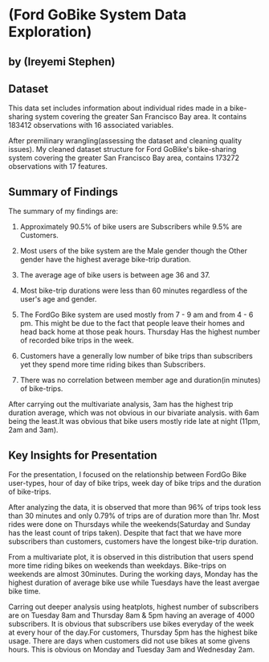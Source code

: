 # (Ford GoBike System Data Exploration)
## by (Ireyemi Stephen)


## Dataset
This data set includes information about individual rides made in a bike-sharing system covering the greater San Francisco Bay area. It contains 183412 observations with 16 associated variables.

After premilinary wrangling(assessing the dataset and cleaning quality issues). My cleaned dataset structure for Ford GoBike's bike-sharing system covering the greater San Francisco Bay area, contains 173272 observations with 17 features.



## Summary of Findings

 The summary of my findings are:

1. Approximately 90.5% of bike users are Subscribers while 9.5% are Customers.

2. Most users of the bike system are the Male gender though the Other gender have the highest average bike-trip duration.

3. The average age of bike users is between age 36 and 37.

4. Most bike-trip durations were less than 60 minutes regardless of the user's age and gender.

5. The FordGo Bike system are used mostly from 7 - 9 am and from 4 - 6 pm. This might be due to the fact that people leave their homes and head back home at those peak hours. Thursday Has the highest number of recorded bike trips in the week.

6. Customers have a generally low number of bike trips than subscribers yet they spend more time riding bikes than Subscribers.

7. There was no correlation between member age and duration(in minutes) of bike-trips.

After carrying out the multivariate analysis, 3am has the highest trip duration average, which was not obvious in our bivariate analysis. with 6am being the least.It was obvious that bike users mostly ride late at night (11pm, 2am and 3am).


## Key Insights for Presentation

For the presentation, I focused on the relationship between FordGo Bike user-types, hour of day of bike trips, week day of bike trips and the duration of bike-trips.

After analyzing the data, it is observed that more than 96% of trips took less than 30 minutes and only 0.79% of trips are of duration more than 1hr. Most rides were done on Thursdays while the weekends(Saturday and Sunday has the least count of trips taken). Despite that fact that we have more subscribers than customers, customers have the longest bike-trip duration.

From a multivariate plot, it is observed in this distribution that users spend more time riding bikes on weekends than weekdays. Bike-trips on weekends are almost 30minutes. During the working days, Monday has the highest duration of average bike use while Tuesdays have the least avergae bike time.

Carring out deeper analysis using heatplots, highest number of subscribers are on Tuesday 8am and Thursday 8am & 5pm having an average of 4000 subscribers. It is obvious that subscribers use bikes everyday of the week at every hour of the day.For customers, Thursday 5pm has the highest bike usage. There are days when customers did not use bikes at some givens hours. This is obvious on Monday and Tuesday 3am and Wednesday 2am.




